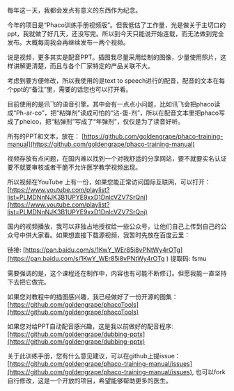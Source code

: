 <!--
.. title: phaco训练手册视频版开始连载
.. slug: phaco-training-OCW
.. date: 2019-7-4 12:00:00 UTC+08:00
.. tags: ophthalmology
.. category: ophthalmology
.. link:
.. description:
.. type: text
-->

每年这一天，我都会发点有意义的东西作为纪念。

今年的项目是“Phaco训练手册视频版”。但我低估了工作量，光是做关于主切口的ppt，我就做了好几天，还没写完。所以到今天只能说开始连载，而无法做到完全发布。大概每周我会再继续发布一两个视频。

说是视频，更多其实是配音PPT。插图我尽量采用绘制的图像，少量使用照片，这样讲解更清楚，而且与各个厂家特定的产品关联不大。

考虑到要方便修改，所以我使用的是text to speech进行的配音，配音的文本在每个ppt的“备注”里，需要的话您也可以打开看。

目前使用的是讯飞的语音引擎。其中会有一点点小问题，比如讯飞会把phaco读成“Ph-ar-co”，把“粘弹剂”读成可怕的“沾-蛋-剂”，所以在配音文本里把phaco写成了pheico，把“粘弹剂”写成了“年弹剂”，仅仅是为了读音好听。

所有的PPT和文本，放在：
[https://github.com/goldengrape/phaco-training-manual](https://github.com/goldengrape/phaco-training-manual)

视频存放有点问题，在国内难以找到一个对我舒适的分享网站，要不就要实名认证要不就要审核或者干脆不允许医学教学视频出现。

所以视频在YouTube 上有一份，如果您能正常访问国际互联网，可以打开：
[https://www.youtube.com/playlist?list=PLMDNnNJK3B1UPYE9xxD1DnlcVZV7SrQnj](https://www.youtube.com/playlist?list=PLMDNnNJK3B1UPYE9xxD1DnlcVZV7SrQnj)

国内的视频播放，我可以非独占地授权给一些公众号，让他们自己上传到自己的公众号中供大家看。如果想直接下载源视频，我暂时先放在百度云里：

链接: [https://pan.baidu.com/s/1KwY_WEr85i8vPNtWy4rOTg](https://pan.baidu.com/s/1KwY_WEr85i8vPNtWy4rOTg ) 提取码: fsmu 

需要强调的是，这个课程还在制作中，内容也有可能不断修订。但愿我能一直坚持下去把它做完。

如果您对教程中的插图感兴趣，我已经做好了一份开源的图集：[https://github.com/goldengrape/phacoTools](https://github.com/goldengrape/phacoTools)

如果您对给PPT自动配音感兴趣，这是我以前做好的配音程序: [https://github.com/goldengrape/dubbing-pptx](https://github.com/goldengrape/dubbing-pptx)

关于此训练手册，您有什么意见建议，可以在github上提issue：[https://github.com/goldengrape/phaco-training-manual/issues](https://github.com/goldengrape/phaco-training-manual/issues), 也可以fork自行修改，这是一个开放的项目，希望能够帮助更多的医生。